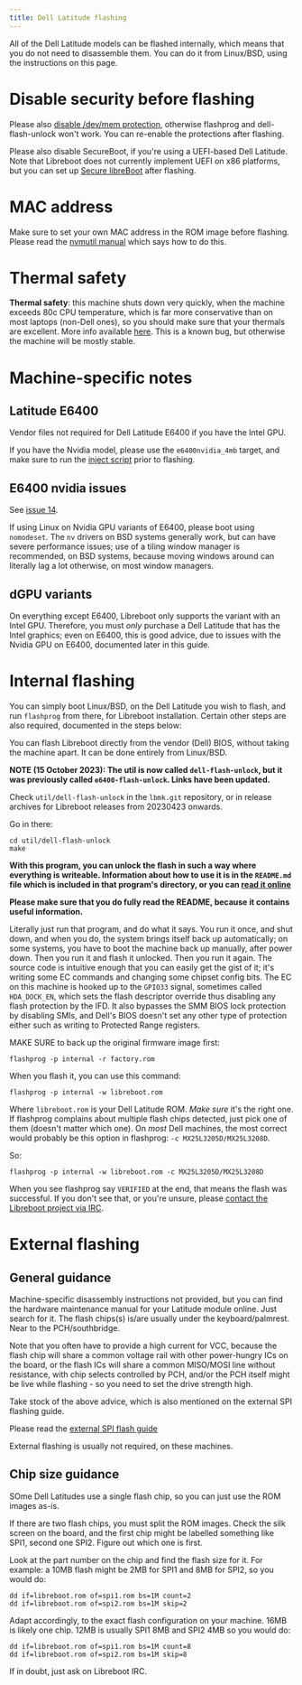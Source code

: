 ```yaml
---
title: Dell Latitude flashing
---
```


All of the Dell Latitude models can be flashed internally, which means that
you do not need to disassemble them. You can do it from Linux/BSD, using the
instructions on this page.

Disable security before flashing
================================

Please also [disable /dev/mem protection](devmem), otherwise flashprog
and dell-flash-unlock won't work. You can re-enable the protections after
flashing.

Please also disable SecureBoot, if you're using a UEFI-based Dell Latitude.
Note that Libreboot does not currently implement UEFI on x86 platforms, but
you can set up [Secure libreBoot](../linux/grub_hardening) after flashing.

MAC address
===========

Make sure to set your own MAC address in the ROM image before flashing.
Please read the [nvmutil manual](nvmutil) which says how to do this.

Thermal safety
==============

**Thermal safety**: this machine shuts down very quickly, when the machine
exceeds 80c CPU temperature, which is far more conservative than on most
laptops (non-Dell ones), so you should make sure that your thermals are
excellent. More info available [here](../install/dell_thermal). This is a
known bug, but otherwise the machine will be mostly stable.

Machine-specific notes
======================

Latitude E6400
--------------

Vendor files not required for Dell Latitude E6400 if you have the Intel GPU.

If you have the Nvidia model, please use the `e6400nvidia_4mb` target, and
make sure to run the [inject script](ivy_has_common) prior to flashing.

E6400 nvidia issues
-------------------

See [issue 14](https://codeberg.org/libreboot/lbmk/issues/14#issuecomment-907758).

If using Linux on Nvidia GPU variants of E6400, please boot using `nomodeset`.
The `nv` drivers on BSD systems generally work, but can have severe performance
issues; use of a tiling window manager is recommended, on BSD systems, because
moving windows around can literally lag a lot otherwise, on most window managers.

dGPU variants
-------------

On everything except E6400, Libreboot only supports the variant with an Intel
GPU. Therefore, you must *only* purchase a Dell Latitude that has the Intel
graphics; even on E6400, this is good advice, due to issues with the Nvidia
GPU on E6400, documented later in this guide.

Internal flashing
=================

You can simply boot Linux/BSD, on the Dell Latitude you wish to flash, and
run `flashprog` from there, for Libreboot installation. Certain other steps
are also required, documented in the steps below:

You can flash Libreboot directly from the vendor (Dell) BIOS, without taking
the machine apart. It can be done entirely from Linux/BSD.

**NOTE (15 October 2023): The util is now called `dell-flash-unlock`, but it
was previously called `e6400-flash-unlock`. Links have been updated.**

Check `util/dell-flash-unlock` in the `lbmk.git` repository, or in release
archives for Libreboot releases from 20230423 onwards.

Go in there:

	cd util/dell-flash-unlock
	make

**With this program, you can unlock the flash in such a way where everything
is writeable. Information about how to use it is in the `README.md` file which
is included in that program's directory, or you can [read it online](https://browse.libreboot.org/lbmk.git/plain/util/dell-flash-unlock/README.md)**

**Please make sure that you do fully read the README, because it contains
useful information.**

Literally just run that program, and do what it says. You run it once, and shut
down, and when you do, the system brings itself back up automatically; on some
systems, you have to boot the machine back up manually, after power down.  Then
you run it and flash it unlocked. Then you run it again. The source code is
intuitive enough that you can easily get the gist of it; it's writing some EC
commands and changing some chipset config bits. The EC on this machine is
hooked up to the `GPIO33` signal, sometimes called `HDA_DOCK_EN`, which sets
the flash descriptor override thus disabling any flash protection by the IFD.
It also bypasses the SMM BIOS lock protection by disabling SMIs, and Dell's
BIOS doesn't set any other type of protection either such as writing to
Protected Range registers.

MAKE SURE to back up the original firmware image first:

	flashprog -p internal -r factory.rom

When you flash it, you can use this command:

	flashprog -p internal -w libreboot.rom

Where `libreboot.rom` is your Dell Latitude ROM. *Make sure* it's the right
one. If flashprog complains about multiple flash chips detected, just pick one of them (doesn't matter which one). On *most* Dell machines, the most correct
would probably be this option in flashprog: `-c MX25L3205D/MX25L3208D`.

So:

	flashprog -p internal -w libreboot.rom -c MX25L3205D/MX25L3208D

When you see flashprog say `VERIFIED` at the end, that means the flash was
successful. If you don't see that, or you're unsure, please [contact the
Libreboot project via IRC](../../contact).

External flashing
=================

General guidance
----------------

Machine-specific disassembly instructions not provided, but you can find
the hardware maintenance manual for your Latitude module online. Just search
for it. The flash chips(s) is/are usually under the keyboard/palmrest. Near
to the PCH/southbridge.

Note that you often have to provide a high current for VCC, because the flash
chip will share a common voltage rail with other power-hungry ICs on the
board, or the flash ICs will share a common MISO/MOSI line without resistance,
with chip selects controlled by PCH, and/or the PCH itself might be live while
flashing - so you need to set the drive strength high.

Take stock of the above advice, which is also mentioned on the external SPI
flashing guide.

Please read the [external SPI flash guide](spi)

External flashing is usually not required, on these machines.

Chip size guidance
------------------

SOme Dell Latitudes use a single flash chip, so you can
just use the ROM images as-is.

If there are two flash chips, you must split the ROM images. Check the silk
screen on the board, and the first chip might be labelled something like SPI1,
second one SPI2. Figure out which one is first.

Look at the part number on the chip and find the flash size for it. For example:
a 10MB flash might be 2MB for SPI1 and 8MB for SPI2, so you would do:

	dd if=libreboot.rom of=spi1.rom bs=1M count=2
	dd if=libreboot.rom of=spi2.rom bs=1M skip=2

Adapt accordingly, to the exact flash configuration on your machine. 16MB is
likely one chip. 12MB is usually SPI1 8MB and SPI2 4MB so you would do:

	dd if=libreboot.rom of=spi1.rom bs=1M count=8
	dd if=libreboot.rom of=spi2.rom bs=1M skip=8

If in doubt, just ask on Libreboot IRC.
